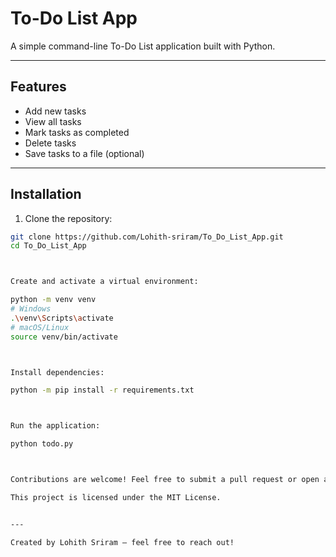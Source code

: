 # To-Do List App

A simple command-line To-Do List application built with Python.

---

## Features

- Add new tasks
- View all tasks
- Mark tasks as completed
- Delete tasks
- Save tasks to a file (optional)

---

## Installation

1. Clone the repository:

```bash
git clone https://github.com/Lohith-sriram/To_Do_List_App.git
cd To_Do_List_App



Create and activate a virtual environment:

python -m venv venv
# Windows
.\venv\Scripts\activate
# macOS/Linux
source venv/bin/activate



Install dependencies:

python -m pip install -r requirements.txt



Run the application:

python todo.py



Contributions are welcome! Feel free to submit a pull request or open an issue.

This project is licensed under the MIT License.


---

Created by Lohith Sriram — feel free to reach out!
